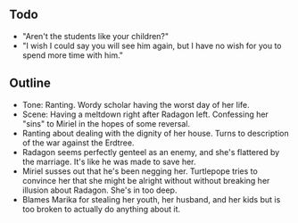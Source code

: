 ## Todo

- "Aren't the students like your children?"
- "I wish I could say you will see him again, but I have no wish for you to spend more time with him."

## Outline

- Tone: Ranting. Wordy scholar having the worst day of her life.
- Scene: Having a meltdown right after Radagon left. Confessing her "sins" to Miriel in the hopes of some reversal.
- Ranting about dealing with the dignity of her house. Turns to description of the war against the Erdtree.
- Radagon seems perfectly genteel as an enemy, and she's flattered by the marriage. It's like he was made to save her.
- Miriel susses out that he's been negging her. Turtlepope tries to convince her that she might be alright without without breaking her illusion about Radagon. She's in too deep.
- Blames Marika for stealing her youth, her husband, and her kids but is too broken to actually do anything about it.